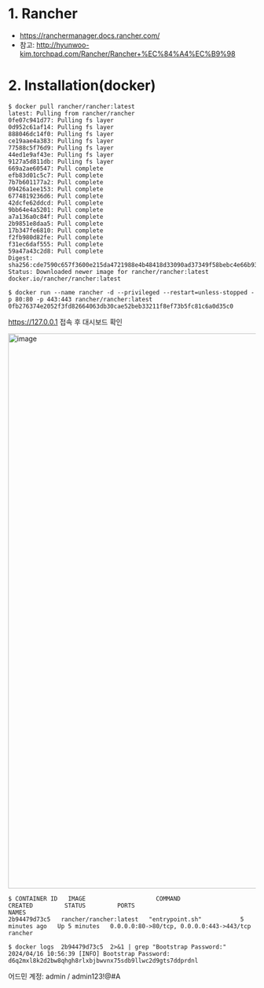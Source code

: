 # 1. Rancher
- https://ranchermanager.docs.rancher.com/
- 참고: http://hyunwoo-kim.torchpad.com/Rancher/Rancher+%EC%84%A4%EC%B9%98

# 2. Installation(docker)

```
$ docker pull rancher/rancher:latest
latest: Pulling from rancher/rancher
0fe07c941d77: Pulling fs layer 
0d952c61af14: Pulling fs layer 
888046dc14f0: Pulling fs layer 
ce19aae4a383: Pulling fs layer 
77588c5f76d9: Pulling fs layer 
44ed1e9af43e: Pulling fs layer 
9127a5d811db: Pulling fs layer 
669a2ae60547: Pull complete 
efb83d01c5c7: Pull complete 
7b7b601177a2: Pull complete 
09426a1ee153: Pull complete 
6774819236d6: Pull complete 
42dcfe62ddcd: Pull complete 
9bb64e4a5201: Pull complete 
a7a136a0c84f: Pull complete 
2b9851e8daa5: Pull complete 
17b347fe6810: Pull complete 
f2fb980d82fe: Pull complete 
f31ec6daf555: Pull complete 
59a47a43c2d8: Pull complete 
Digest: sha256:cde7590c657f3600e215da4721988e4b48418d33090ad37349f58bebc4e66b93
Status: Downloaded newer image for rancher/rancher:latest
docker.io/rancher/rancher:latest

$ docker run --name rancher -d --privileged --restart=unless-stopped -p 80:80 -p 443:443 rancher/rancher:latest
0fb276374e2052f3fd82664063db30cae52beb33211f8ef73b5fc81c6a0d35c0
```

https://127.0.0.1 접속 후 대시보드 확인

<img width="1128" alt="image" src="https://github.com/khyw407/tinkerboard-test/assets/37721713/3d7db986-2b36-469a-a903-f2e566898eff">

```
$ CONTAINER ID   IMAGE                    COMMAND                   CREATED         STATUS         PORTS                                      NAMES
2b94479d73c5   rancher/rancher:latest   "entrypoint.sh"           5 minutes ago   Up 5 minutes   0.0.0.0:80->80/tcp, 0.0.0.0:443->443/tcp   rancher

$ docker logs  2b94479d73c5  2>&1 | grep "Bootstrap Password:"
2024/04/16 10:56:39 [INFO] Bootstrap Password: d6q2mxl8k2d2bw8qhgh8rlxbjbwvnx75sdb9llwc2d9gts7ddprdnl
```

어드민 계정: admin / admin123!@#A
